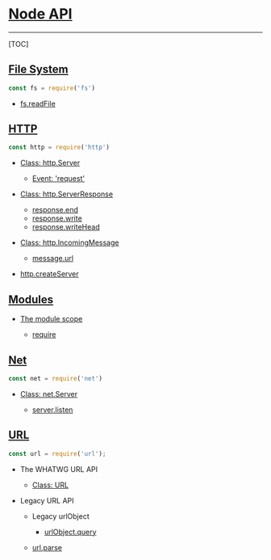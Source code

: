 # [Node API](https://nodejs.org/api/)

---

[TOC]

## [File System](https://nodejs.org/api/fs.html)

```javascript
const fs = require('fs')
```

- [fs.readFile](https://nodejs.org/api/fs.html#fs_fs_readfile_path_options_callback)

## [HTTP](https://nodejs.org/api/http.html)

```javascript
const http = require('http')
```

- [Class: http.Server](https://nodejs.org/api/http.html#http_class_http_server)

  - [Event: 'request'](https://nodejs.org/api/http.html#http_event_request)

- [Class: http.ServerResponse](https://nodejs.org/api/http.html#http_class_http_serverresponse)

  - [response.end](https://nodejs.org/api/http.html#http_response_end_data_encoding_callback)
  - [response.write](https://nodejs.org/api/http.html#http_response_write_chunk_encoding_callback)
  - [response.writeHead](https://nodejs.org/api/http.html#http_response_writehead_statuscode_statusmessage_headers)

- [Class: http.IncomingMessage](https://nodejs.org/api/http.html#http_class_http_incomingmessage)

  - [message.url](https://nodejs.org/api/http.html#http_message_url)

- [http.createServer](https://nodejs.org/api/http.html#http_http_createserver_options_requestlistener)

## [Modules](https://nodejs.org/api/modules.html)

- [The module scope](https://nodejs.org/api/modules.html#modules_the_module_scope)

  - [require](https://nodejs.org/api/modules.html#modules_require)

## [Net](https://nodejs.org/api/net.html)

```javascript
const net = require('net')
```

- [Class: net.Server](https://nodejs.org/api/net.html#net_class_net_server)

  - [server.listen](https://nodejs.org/api/net.html#net_server_listen)

## [URL](https://nodejs.org/api/url.html)

```javascript
const url = require('url');
```

- The WHATWG URL API

  - [Class: URL](https://nodejs.org/api/url.html#url_class_url)

- Legacy URL API

  - Legacy urlObject

    - [urlObject.query](https://nodejs.org/api/url.html#url_urlobject_query)

  - [url.parse](https://nodejs.org/api/url.html#url_url_parse_urlstring_parsequerystring_slashesdenotehost)
